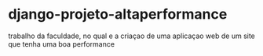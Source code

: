 # django-projeto-altaperformance
trabalho da faculdade, no qual e a criaçao de uma aplicaçao web de um site que tenha uma boa performance
